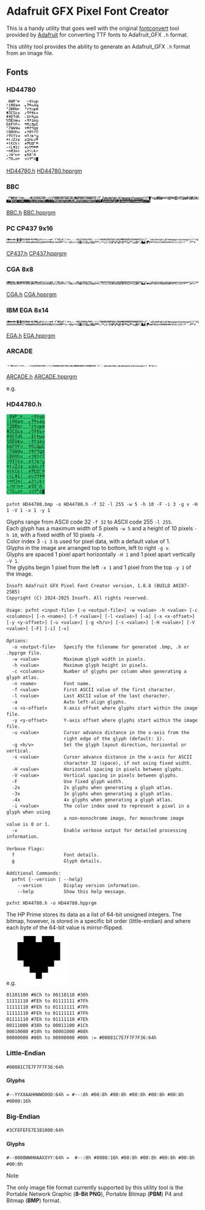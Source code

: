 # Adafruit GFX Pixel Font Creator
This is a handy utility that goes well with the original [fontconvert](https://github.com/adafruit/Adafruit-GFX-Library/tree/master/fontconvert) tool provided by [Adafruit](https://www.adafruit.com/) for converting TTF fonts to Adafruit_GFX `.h` format.

This utility tool provides the ability to generate an Adafruit_GFX `.h` format from an image file.

## Fonts

### HD44780
<img src="https://github.com/Insoft-UK/piXfont/blob/main/assets/fonts/HD44780.bmp" >

[HD44780.h](https://github.com/Insoft-UK/piXfont/blob/main/assets/fonts/HD44780.h)
[HD44780.hpprgm](https://github.com/Insoft-UK/piXfont/blob/main/assets/fonts/HD44780.hpprgm)

### BBC
<img src="https://github.com/Insoft-UK/piXfont/blob/main/assets/fonts/BBC.bmp" >

[BBC.h](https://github.com/Insoft-UK/piXfont/blob/main/assets/fonts/BBC.h)
[BBC.hpprgm](https://github.com/Insoft-UK/piXfont/blob/main/assets/fonts/BBC.hpprgm)

### PC CP437 9x16
<img src="https://github.com/Insoft-UK/piXfont/blob/main/assets/fonts/CP437.bmp" >

[CP437.h](https://github.com/Insoft-UK/piXfont/blob/main/assets/fonts/CP437.h)
[CP437.hpprgm](https://github.com/Insoft-UK/piXfont/blob/main/assets/fonts/CP437.hpprgm)

### CGA 8x8
<img src="https://github.com/Insoft-UK/piXfont/blob/main/assets/fonts/CGA.bmp" >

[CGA.h](https://github.com/Insoft-UK/piXfont/blob/main/assets/fonts/CGA.h)
[CGA.hpprgm](https://github.com/Insoft-UK/piXfont/blob/main/assets/fonts/CGA.hpprgm)

### IBM EGA 8x14
<img src="https://github.com/Insoft-UK/piXfont/blob/main/assets/fonts/EGA.bmp" >

[EGA.h](https://github.com/Insoft-UK/piXfont/blob/main/assets/fonts/EGA.h)
[EGA.hpprgm](https://github.com/Insoft-UK/piXfont/blob/main/assets/fonts/EGA.hpprgm)

### ARCADE
<img src="https://github.com/Insoft-UK/piXfont/blob/main/assets/fonts/ARCADE.bmp" >

[ARCADE.h](https://github.com/Insoft-UK/piXfont/blob/main/assets/fonts/ARCADE.h)
[ARCADE.hpprgm](https://github.com/Insoft-UK/piXfont/blob/main/assets/fonts/ARCADE.hpprgm)

e.g.
### HD44780.h
<img src="https://github.com/Insoft-UK/piXfont/blob/main/assets/HD44780.png" width="20%" >

```
pxfnt HD44780.bmp -o HD44780.h -f 32 -l 255 -w 5 -h 10 -F -i 3 -g v -H 1 -V 1 -x 1 -y 1
```
Glyphs range from ASCII code 32 `-f 32` to ASCII code 255 `-l 255`.</br>
Each glyph has a maximum width of 5 pixels `-w 5` and a height of 10 pixels `-h 10`, with a fixed width of 10 pixels `-F`.</br>
Color index 3 `-i 3` is used for pixel data, with a default value of 1.</br>
Glyphs in the image are arranged top to bottom, left to right `-g v`.</br>
Glyphs are spaced 1 pixel apart horizontally `-H 1` and 1 pixel apart vertically `-V 1`.</br>
The glyphs begin 1 pixel from the left `-x 1` and 1 pixel from the top `-y 1` of the image.</br>

```
Insoft Adafruit GFX Pixel Font Creator version, 1.0.8 (BUILD A0I87-25B5)
Copyright (C) 2024-2025 Insoft. All rights reserved.

Usage: pxfnt <input-file> [-o <output-file>] -w <value> -h <value> [-c <columns>] [-n <name>] [-f <value>] [-l <value>] [-a] [-x <x-offset>] [-y <y-offset>] [-u <value>] [-g <h/v>] [-s <value>] [-H <value>] [-V <value>] [-F] [-i] [-v]

Options:
  -o <output-file>   Specify the filename for generated .bmp, .h or .hpprgm file.
  -w <value>         Maximum glyph width in pixels.
  -h <value>         Maximum glyph height in pixels.
  -c <columns>       Number of glyphs per column when generating a glyph atlas.
  -n <name>          Font name.
  -f <value>         First ASCII value of the first character.
  -l <value>         Last ASCII value of the last character.
  -a                 Auto left-align glyphs.
  -x <x-offset>      X-axis offset where glyphs start within the image file.
  -y <y-offset>      Y-axis offset where glyphs start within the image file.
  -u <value>         Cursor advance distance in the x-axis from the
                     right edge of the glyph (default: 1).
  -g <h/v>           Set the glyph layout direction, horizontal or vertical.
  -s <value>         Cursor advance distance in the x-axis for ASCII
                     character 32 (space), if not using fixed width.
  -H <value>         Horizontal spacing in pixels between glyphs.
  -V <value>         Vertical spacing in pixels between glyphs.
  -F                 Use fixed glyph width.
  -2x                2x glyphs when generating a glyph atlas.
  -3x                3x glyphs when generating a glyph atlas.
  -4x                4x glyphs when generating a glyph atlas.
  -i <value>         The color index used to represent a pixel in a glyph when using
                     a non-monochrome image, for monochrome image value is 0 or 1.
  -v                 Enable verbose output for detailed processing information.

Verbose Flags:
  f                  Font details.
  g                  Glyph details.

Additional Commands:
  pxfnt {--version | --help}
    --version        Display version information.
    --help           Show this help message.
```

```
pxfnt HD44780.h -o HD44780.hpprgm
```
The HP Prime stores its data as a list of 64-bit unsigned integers. The bitmap, however, is stored in a specific bit order (little-endian) and where each byte of the 64-bit value is mirror-flipped.

e.g.
<img src="https://github.com/Insoft-UK/piXfont/blob/main/assets/Hart.png" width="128" >
```
01101100 #6Ch to 00110110 #36h
11111110 #FEh to 01111111 #7Fh
11111110 #FEh to 01111111 #7Fh
11111110 #FEh to 01111111 #7Fh
01111110 #7Eh to 01111110 #7Eh
00111000 #38h to 00011100 #1Ch
00010000 #10h to 00001000 #08h
00000000 #00h to 00000000 #00h := #00081C7E7F7F7F36:64h
```

### Little-Endian
`#00081C7E7F7F7F36:64h`
#### Glyphs
`#--YYXXAAHHWWOOOO:64h = #--:8h #00:8h #00:8h #00:8h #00:8h #00:8h #0000:16h`

### Big-Endian
`#3CFEFEFE7E381000:64h`
#### Glyphs
`#--0000WWHHAAXXYY:64h =  #--:8h #0000:16h #00:8h #00:8h #00:8h #00:8h #00:8h`


> [!NOTE]
The only image file format currently supported by this utility tool is the Portable Network Graphic (**8-Bit PNG**), Portable Bitmap (**PBM**) P4 and Bitmap (**BMP**) format.
